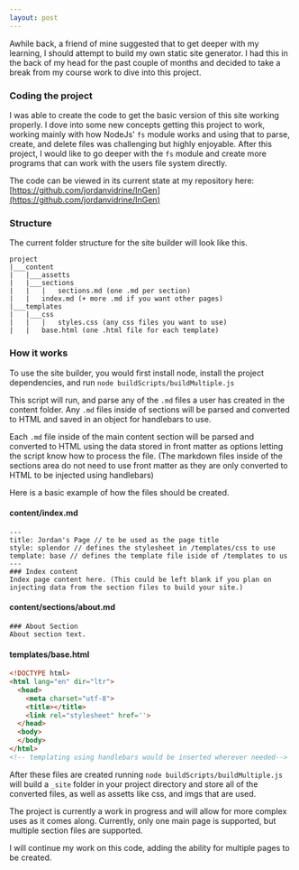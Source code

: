```yaml
---
layout: post
---
```

Awhile back, a friend of mine suggested that to get deeper with my learning, I should attempt to build my own static site generator. I had this in the back of my head for the past couple of months and decided to take a break from my course work to dive into this project.

### Coding the project
I was able to create the code to get the basic version of this site working properly. I dove into some new concepts getting this project to work, working mainly with how NodeJs' ```fs``` module works and using that to parse, create, and delete files was challenging but highly enjoyable. After this project, I would like to go deeper with the ```fs``` module and create more programs that can work with the users file system directly.

The code can be viewed in its current state at my repository here: [https://github.com/jordanvidrine/InGen](https://github.com/jordanvidrine/InGen)
<!--more-->

### Structure
The current folder structure for the site builder will look like this.

```
project
|___content
|   |___assetts
|   |___sections
|   |   |   sections.md (one .md per section)
|   |   index.md (+ more .md if you want other pages)       
|___templates
|   |___css
|   |   |   styles.css (any css files you want to use)
|   |   base.html (one .html file for each template)
```

### How it works
To use the site builder, you would first install node, install the project dependencies, and run ```node buildScripts/buildMultiple.js```

This script will run, and parse any of the ```.md``` files a user has created in the content folder. Any ```.md``` files inside of sections will be parsed and converted to HTML and saved in an object for handlebars to use.

Each ```.md``` file inside of the main content section will be parsed and converted to HTML using the data stored in front matter as options letting the script know how to process the file. (The markdown files inside of the sections area do not need to use front matter as they are only converted to HTML to be injected using handlebars)

Here is a basic example of how the files should be created.

#### content/index.md
```
---
title: Jordan's Page // to be used as the page title
style: splendor // defines the stylesheet in /templates/css to use
template: base // defines the template file iside of /templates to us
---
### Index content
Index page content here. (This could be left blank if you plan on injecting data from the section files to build your site.)
```

#### content/sections/about.md
```
### About Section
About section text.
```

#### templates/base.html
```html
<!DOCTYPE html>
<html lang="en" dir="ltr">
  <head>
    <meta charset="utf-8">
    <title></title>
    <link rel="stylesheet" href=''>
  </head>
  <body>
  </body>
</html>
<!-- templating using handlebars would be inserted wherever needed-->
```
After these files are created running ```node buildScripts/buildMultiple.js``` will build a ```_site``` folder in your project directory and store all of the converted files, as well as assetts like css, and imgs that are used.

The project is currently a work in progress and will allow for more complex uses as it comes along. Currently, only one main page is supported, but multiple section files are supported.

I will continue my work on this code, adding the ability for multiple pages to be created.
